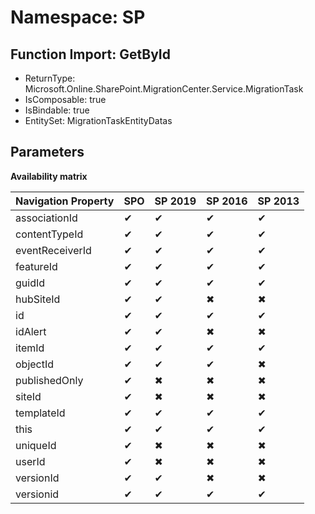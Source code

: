 # Namespace: SP

## Function Import: GetById

- ReturnType: Microsoft.Online.SharePoint.MigrationCenter.Service.MigrationTask
- IsComposable: true
- IsBindable: true
- EntitySet: MigrationTaskEntityDatas

## Parameters

**Availability matrix**

Navigation Property | SPO | SP 2019 | SP 2016 | SP 2013
----------|-----|---------|---------|--------
associationId | ✔ | ✔ | ✔ | ✔
contentTypeId | ✔ | ✔ | ✔ | ✔
eventReceiverId | ✔ | ✔ | ✔ | ✔
featureId | ✔ | ✔ | ✔ | ✔
guidId | ✔ | ✔ | ✔ | ✔
hubSiteId | ✔ | ✔ | ✖ | ✖
id | ✔ | ✔ | ✔ | ✔
idAlert | ✔ | ✔ | ✖ | ✖
itemId | ✔ | ✔ | ✔ | ✔
objectId | ✔ | ✔ | ✔ | ✖
publishedOnly | ✔ | ✖ | ✖ | ✖
siteId | ✔ | ✖ | ✖ | ✖
templateId | ✔ | ✔ | ✔ | ✔
this | ✔ | ✔ | ✔ | ✔
uniqueId | ✔ | ✖ | ✖ | ✖
userId | ✔ | ✖ | ✖ | ✖
versionId | ✔ | ✔ | ✖ | ✖
versionid | ✔ | ✔ | ✔ | ✔
